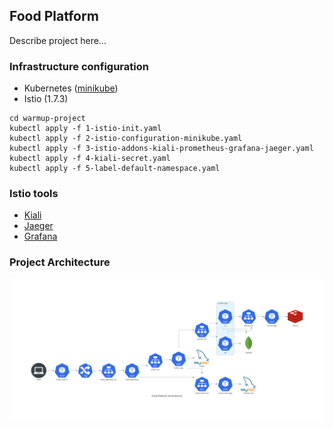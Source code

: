 ## Food Platform

Describe project here...

### Infrastructure configuration
- Kubernetes ([minikube](https://minikube.sigs.k8s.io/docs/start/))
- Istio (1.7.3)

```
cd warmup-project
kubectl apply -f 1-istio-init.yaml
kubectl apply -f 2-istio-configuration-minikube.yaml
kubectl apply -f 3-istio-addons-kiali-prometheus-grafana-jaeger.yaml
kubectl apply -f 4-kiali-secret.yaml
kubectl apply -f 5-label-default-namespace.yaml
```

### Istio tools

- [Kiali](http://192.168.99.100:31000/)
- [Jaeger](http://192.168.99.100:31001/)
- [Grafana](http://192.168.99.100:31002/)

### Project Architecture

![Food Platform Architecture](docs/food_platform_architecture.png)
